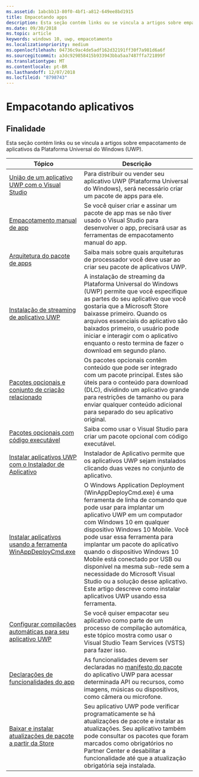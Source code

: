 ```yaml
---
ms.assetid: 1abcbb13-80f0-4bf1-a812-649ee8bd1915
title: Empacotando apps
description: Esta seção contém links ou se vincula a artigos sobre empacotamento de aplicativos da Plataforma Universal do Windows (UWP).
ms.date: 09/30/2018
ms.topic: article
keywords: windows 10, uwp, empacotamento
ms.localizationpriority: medium
ms.openlocfilehash: 04736c9ac4de5adf162d32191ff30f7a981d6a6f
ms.sourcegitcommit: a3dc929858415b933943bba5aa7487ffa721899f
ms.translationtype: MT
ms.contentlocale: pt-BR
ms.lasthandoff: 12/07/2018
ms.locfileid: "8798743"
---
```

# <a name="packaging-apps"></a>Empacotando aplicativos


## <a name="purpose"></a>Finalidade

Esta seção contém links ou se vincula a artigos sobre empacotamento de aplicativos da Plataforma Universal do Windows (UWP).

| Tópico | Descrição |
|-------|-------------|
| [União de um aplicativo UWP com o Visual Studio](packaging-uwp-apps.md) | Para distribuir ou vender seu aplicativo UWP (Plataforma Universal do Windows), será necessário criar um pacote de apps para ele. |
| [Empacotamento manual de app](manual-packaging-root.md) | Se você quiser criar e assinar um pacote de app mas se não tiver usado o Visual Studio para desenvolver o app, precisará usar as ferramentas de empacotamento manual do app. |
| [Arquitetura do pacote de apps](device-architecture.md) | Saiba mais sobre quais arquiteturas de processador você deve usar ao criar seu pacote de aplicativos UWP. |
| [Instalação de streaming de aplicativo UWP](streaming-install.md) | A instalação de streaming da Plataforma Universal do Windows (UWP) permite que você especifique as partes do seu aplicativo que você gostaria que a Microsoft Store baixasse primeiro. Quando os arquivos essenciais do aplicativo são baixados primeiro, o usuário pode iniciar e interagir com o aplicativo enquanto o resto termina de fazer o download em segundo plano. |
| [Pacotes opcionais e conjunto de criação relacionado](optional-packages.md) | Os pacotes opcionais contêm conteúdo que pode ser integrado com um pacote principal. Estes são úteis para o conteúdo para download (DLC), dividindo um aplicativo grande para restrições de tamanho ou para enviar qualquer conteúdo adicional para separado do seu aplicativo original. |
| [Pacotes opcionais com código executável](optional-packages-with-executable-code.md) | Saiba como usar o Visual Studio para criar um pacote opcional com código executável. |
| [Instalar aplicativos UWP com o Instalador de Aplicativo](appinstaller-root.md) | Instalador de Aplicativo permite que os aplicativos UWP sejam instalados clicando duas vezes no conjunto de aplicativo. |
| [Instalar aplicativos usando a ferramenta WinAppDeployCmd.exe](install-universal-windows-apps-with-the-winappdeploycmd-tool.md) | O Windows Application Deployment (WinAppDeployCmd.exe) é uma ferramenta de linha de comando que pode usar para implantar um aplicativo UWP em um computador com Windows 10 em qualquer dispositivo Windows 10 Mobile. Você pode usar essa ferramenta para implantar um pacote do aplicativo quando o dispositivo Windows 10 Mobile está conectado por USB ou disponível na mesma sub-rede sem a necessidade do Microsoft Visual Studio ou a solução desse aplicativo. Este artigo descreve como instalar aplicativos UWP usando essa ferramenta. |
| [Configurar compilações automáticas para seu aplicativo UWP](auto-build-package-uwp-apps.md) | Se você quiser empacotar seu aplicativo como parte de um processo de compilação automática, este tópico mostra como usar o Visual Studio Team Services (VSTS) para fazer isso. |
| [Declarações de funcionalidades do app](app-capability-declarations.md) | As funcionalidades devem ser declaradas no [manifesto do pacote](https://msdn.microsoft.com/library/windows/apps/BR211474) do aplicativo UWP para acessar determinada API ou recursos, como imagens, músicas ou dispositivos, como câmera ou microfone. |
| [Baixar e instalar atualizações de pacote a partir da Store](self-install-package-updates.md) | Seu aplicativo UWP pode verificar programaticamente se há atualizações de pacote e instalar as atualizações. Seu aplicativo também pode consultar os pacotes que foram marcados como obrigatórios no Partner Center e desabilitar a funcionalidade até que a atualização obrigatória seja instalada.  |
